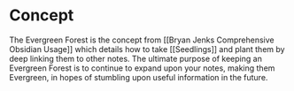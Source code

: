 # Concept
The Evergreen Forest is the concept from [[Bryan Jenks Comprehensive Obsidian Usage]] which details how to take [[Seedlings]] and plant them by deep linking them to other notes. The ultimate purpose of keeping an Evergreen Forest is to continue to expand upon your notes, making them Evergreen, in hopes of stumbling upon useful information in the future. 